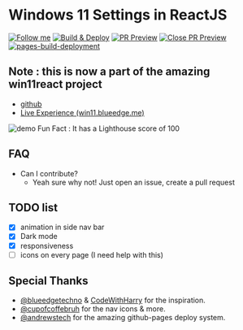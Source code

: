 # Windows 11 Settings in ReactJS

[![Follow me](https://img.shields.io/github/followers/yashash1511?label=follow%20me&style=social)](https://github.com/yashash1511)
[![Build & Deploy](https://github.com/yashash1511/windows11-settings/actions/workflows/Build-Deploy.yml/badge.svg)](https://github.com/yashash1511/windows11-settings/actions/workflows/Build-Deploy.yml)
[![PR Preview](https://github.com/yashash1511/windows11-settings/actions/workflows/PR-Preview.yml/badge.svg)](https://github.com/yashash1511/windows11-settings/actions/workflows/PR-Preview.yml)
[![Close PR Preview](https://github.com/yashash1511/windows11-settings/actions/workflows/PR-Closed.yml/badge.svg)](https://github.com/yashash1511/windows11-settings/actions/workflows/PR-Closed.yml)
[![pages-build-deployment](https://github.com/yashash1511/windows11-settings/actions/workflows/pages/pages-build-deployment/badge.svg)](https://github.com/yashash1511/windows11-settings/actions/workflows/pages/pages-build-deployment)

## Note : this is now a part of the amazing win11react project
- [github](https://github.com/blueedgetechno/win11React)
- [Live Experience (win11.blueedge.me)](https://win11.blueedge.me/)

![demo](https://user-images.githubusercontent.com/89068816/149079220-80bc992a-15aa-44aa-8fad-fe42092c5e50.png)
Fun Fact : It has a Lighthouse score of 100

## FAQ

- Can I contribute?
  - Yeah sure why not! Just open an issue, create a pull request

## TODO list

- [x] animation in side nav bar
- [x] Dark mode
- [x] responsiveness
- [ ] icons on every page (I need help with this)

## Special Thanks

- [@blueedgetechno](https://github.com/blueedgetechno/win11React) & [CodeWithHarry](https://youtu.be/OtOmxa9UMe8) for the inspiration.
- [@cupofcoffebruh](https://github.com/cupofcoffebruh) for the nav icons & more.
- [@andrewstech](https://github.com/andrewstech) for the amazing github-pages deploy system.
